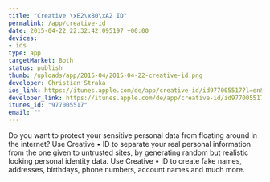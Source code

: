 ```yaml
--- 
title: "Creative \xE2\x80\xA2 ID"
permalink: /app/creative-id
date: 2015-04-22 22:32:42.095197 +00:00
devices: 
- ios
type: app
targetMarket: Both
status: publish
thumb: /uploads/app/2015-04/2015-04-22-creative-id.png
developer: Christian Straka
ios_link: https://itunes.apple.com/de/app/creative-id/id977005517?l=en&mt=8
developer_link: https://itunes.apple.com/de/app/creative-id/id977005517?l=en&mt=8
itunes_id: "977005517"
email: ""
---
```


Do you want to protect your sensitive personal data from floating around in the internet? Use Creative • ID to separate your real personal information from the one given to untrusted sites, by generating random but realistic looking personal identity data. Use Creative • ID to create fake names, addresses, birthdays, phone numbers, account names and much more.

